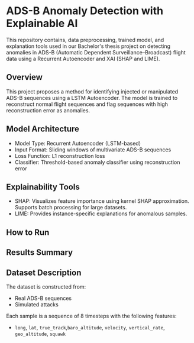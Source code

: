 # ADS-B Anomaly Detection with Explainable AI

This repository contains, data preprocessing, trained model, and explanation tools used in our Bachelor's thesis project on detecting anomalies in ADS-B (Automatic Dependent Surveillance–Broadcast) flight data using a Recurrent Autoencoder and XAI (SHAP and LIME).

## Overview

This project proposes a method for identifying injected or manipulated ADS-B sequences using a LSTM Autoencoder. The model is trained to reconstruct normal flight sequences and flag sequences with high reconstruction error as anomalies. 

## Model Architecture

- Model Type: Recurrent Autoencoder (LSTM-based)
- Input Format: Sliding windows of multivariate ADS-B sequences
- Loss Function: L1 reconstruction loss
- Classifier: Threshold-based anomaly classifier using reconstruction error

## Explainability Tools

- SHAP: Visualizes feature importance using kernel SHAP approximation. Supports batch processing for large datasets.
- LIME: Provides instance-specific explanations for anomalous samples.

## How to Run

## Results Summary

## Dataset Description

The dataset is constructed from:
- Real ADS-B sequences
- Simulated attacks

Each sample is a sequence of 8 timesteps with the following features:
- `long`, `lat`, `true_track`,`baro_altitude`, `velocity`, `vertical_rate`, `geo_altitude`, `squawk`
